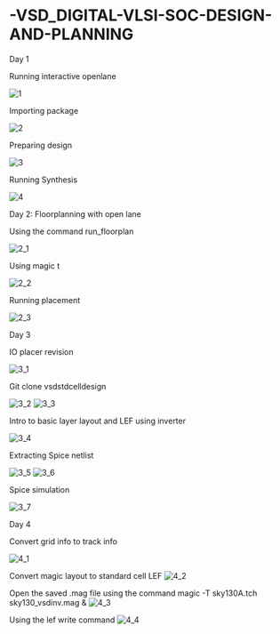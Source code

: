 # -VSD_DIGITAL-VLSI-SOC-DESIGN-AND-PLANNING
 Day 1
 
Running interactive openlane

![1](https://github.com/Rudrali-11/-VSD_DIGITAL-VLSI-SOC-DESIGN-AND-PLANNING/assets/121845097/8fa5686a-5776-4a38-82e3-00f420d6f2a0)

Importing package 

![2](https://github.com/Rudrali-11/-VSD_DIGITAL-VLSI-SOC-DESIGN-AND-PLANNING/assets/121845097/35b39770-6257-4f68-8819-da43ada23de5)

Preparing design

![3](https://github.com/Rudrali-11/-VSD_DIGITAL-VLSI-SOC-DESIGN-AND-PLANNING/assets/121845097/c54262e9-9736-4562-91dc-cccd8f3e7594)

Running Synthesis

![4](https://github.com/Rudrali-11/-VSD_DIGITAL-VLSI-SOC-DESIGN-AND-PLANNING/assets/121845097/8ce8be06-da7c-4292-bff7-c1488d1a6b16)

Day 2: Floorplanning with open lane

Using the command run_floorplan

![2_1](https://github.com/Rudrali-11/-VSD_DIGITAL-VLSI-SOC-DESIGN-AND-PLANNING/assets/121845097/04b633c6-89da-49f9-8f3b-dcbddf5444ad)

Using magic t

![2_2](https://github.com/Rudrali-11/-VSD_DIGITAL-VLSI-SOC-DESIGN-AND-PLANNING/assets/121845097/bcae9d3c-ae5a-4710-967f-45205f13f50b)

Running placement

![2_3](https://github.com/Rudrali-11/-VSD_DIGITAL-VLSI-SOC-DESIGN-AND-PLANNING/assets/121845097/b25a6032-91a3-4d31-be52-a8da93468858)

Day 3

IO placer revision

![3_1](https://github.com/Rudrali-11/-VSD_DIGITAL-VLSI-SOC-DESIGN-AND-PLANNING/assets/121845097/afa830e5-29ca-4bc7-997b-60870102e60b)

Git clone vsdstdcelldesign

![3_2](https://github.com/Rudrali-11/-VSD_DIGITAL-VLSI-SOC-DESIGN-AND-PLANNING/assets/121845097/b5984821-87c1-4c93-a089-d353fbc24080)
![3_3](https://github.com/Rudrali-11/-VSD_DIGITAL-VLSI-SOC-DESIGN-AND-PLANNING/assets/121845097/721671e1-d5cc-455e-9c0c-ef6ed6410716)

Intro to basic layer layout and LEF using inverter

![3_4](https://github.com/Rudrali-11/-VSD_DIGITAL-VLSI-SOC-DESIGN-AND-PLANNING/assets/121845097/1d513cf0-5780-4c81-aaa7-3d90769be7f2)

Extracting Spice netlist

![3_5](https://github.com/Rudrali-11/-VSD_DIGITAL-VLSI-SOC-DESIGN-AND-PLANNING/assets/121845097/76c898e7-b2c2-4744-b382-e62f9c4a6752)
![3_6](https://github.com/Rudrali-11/-VSD_DIGITAL-VLSI-SOC-DESIGN-AND-PLANNING/assets/121845097/19138abd-b693-4f86-ae7f-3f23cfc7fb58)

Spice simulation

![3_7](https://github.com/Rudrali-11/-VSD_DIGITAL-VLSI-SOC-DESIGN-AND-PLANNING/assets/121845097/22bc3df7-c775-4b1d-b4a6-8c255c439588)

Day 4 

Convert grid info to track info

![4_1](https://github.com/Rudrali-11/-VSD_DIGITAL-VLSI-SOC-DESIGN-AND-PLANNING/assets/121845097/ff6cfd3c-0612-4afe-b145-41610ed577ca)

Convert magic layout to standard cell LEF
![4_2](https://github.com/Rudrali-11/-VSD_DIGITAL-VLSI-SOC-DESIGN-AND-PLANNING/assets/121845097/cb13eed3-f7b6-4a87-9568-b26ccb5fe72f)

Open the saved .mag file using the command magic -T sky130A.tch sky130_vsdinv.mag &
![4_3](https://github.com/Rudrali-11/-VSD_DIGITAL-VLSI-SOC-DESIGN-AND-PLANNING/assets/121845097/b8cb777c-bb7e-40f3-9a1f-51d784fc5c88)

Using the lef write command
![4_4](https://github.com/Rudrali-11/-VSD_DIGITAL-VLSI-SOC-DESIGN-AND-PLANNING/assets/121845097/705a8f90-5c91-49fa-9105-7c6e421fcfbf)

